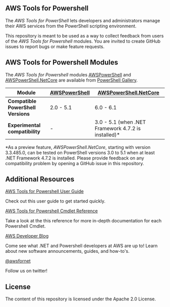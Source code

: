 ## AWS Tools for Powershell

The _AWS Tools for PowerShell_ lets developers and administrators manage their AWS services from the PowerShell scripting environment.

This repository is meant to be used as a way to collect feedback from users of the _AWS Tools for Powershell_ modules. You are invited to create GitHub issues to report bugs or make feature requests.

## AWS Tools for Powershell Modules

The _AWS Tools for Powershell_ modules [AWSPowerShell](https://www.powershellgallery.com/packages/AWSPowerShell) and [AWSPowerShell.NetCore](https://www.powershellgallery.com/packages/AWSPowerShell.NetCore) are available from [PowerShell Gallery](https://www.powershellgallery.com/).


| Module | [AWSPowerShell](https://www.powershellgallery.com/packages/AWSPowerShell) | [AWSPowerShell.NetCore](https://www.powershellgallery.com/packages/AWSPowerShell.NetCore) |
|---|---|---|
| **Compatible PowerShell Versions** | 2.0 - 5.1 | 6.0 - 6.1 |
| **Experimental compatibility** | - | 3.0 - 5.1 (when .NET Framework 4.7.2 is installed)* |

*As a preview feature, _AWSPowerShell.NetCore_, starting with version 3.3.485.0, can be tested on PowerShell versions 3.0 to 5.1 when at least .NET Framework 4.7.2 is installed. Please provide feedback on any compatibility problem by opening a GitHub issue in this repository.

## Additional Resources

[AWS Tools for Powershell User Guide](https://docs.aws.amazon.com/powershell/latest/userguide/pstools-welcome.html)

Check out this user guide to get started quickly.

[AWS Tools for Powershell Cmdlet Reference](https://docs.aws.amazon.com/powershell/latest/reference/Index.html)

Take a look at the this reference for more in-depth documentation for each Powershell Cmdlet.

[AWS Developer Blog](https://aws.amazon.com/blogs/developer/category/programing-language/dot-net/)

Come see what .NET and Powershell developers at AWS are up to! Learn about new software announcements, guides, and how-to's.

[@awsfornet](https://twitter.com/awsfornet)

Follow us on twitter!

## License

The content of this repository is licensed under the Apache 2.0 License.
